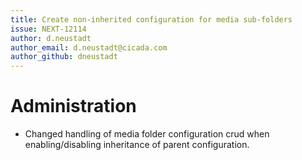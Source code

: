 ```yaml
---
title: Create non-inherited configuration for media sub-folders
issue: NEXT-12114
author: d.neustadt
author_email: d.neustadt@cicada.com 
author_github: dneustadt
---
```

# Administration
*  Changed handling of media folder configuration crud when enabling/disabling inheritance of parent configuration.
